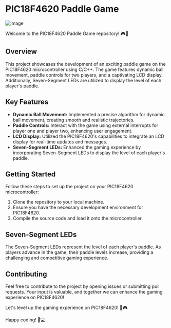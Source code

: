 # PIC18F4620 Paddle Game
![image](https://github.com/NaderMohamed325/Bing_Bing/assets/112278447/6f866d35-c6a7-4648-a026-4b836e7d2e0d)

Welcome to the PIC18F4620 Paddle Game repository! 🎮🚀

## Overview

This project showcases the development of an exciting paddle game on the PIC18F4620 microcontroller using C/C++. The game features dynamic ball movement, paddle controls for two players, and a captivating LCD display. Additionally, Seven-Segment LEDs are utilized to display the level of each player's paddle.

## Key Features

- **Dynamic Ball Movement:** Implemented a precise algorithm for dynamic ball movement, creating smooth and realistic trajectories.
- **Paddle Controls:** Interact with the game using external interrupts for player one and player two, enhancing user engagement.
- **LCD Display:** Utilized the PIC18F4620's capabilities to integrate an LCD display for real-time updates and messages.
- **Seven-Segment LEDs:** Enhanced the gaming experience by incorporating Seven-Segment LEDs to display the level of each player's paddle.

## Getting Started

Follow these steps to set up the project on your PIC18F4620 microcontroller:

1. Clone the repository to your local machine.
2. Ensure you have the necessary development environment for PIC18F4620.
3. Compile the source code and load it onto the microcontroller.



## Seven-Segment LEDs

The Seven-Segment LEDs represent the level of each player's paddle. As players advance in the game, their paddle levels increase, providing a challenging and competitive gaming experience.

## Contributing

Feel free to contribute to the project by opening issues or submitting pull requests. Your input is valuable, and together we can enhance the gaming experience on PIC18F4620!


Let's level up the gaming experience on PIC18F4620! 🚀🎮

Happy coding! 🤖💻
